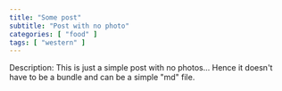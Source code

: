```yaml
---
title: "Some post"
subtitle: "Post with no photo"
categories: [ "food" ]
tags: [ "western" ]
---
```


Description:
This is just a simple post with no photos...
Hence it doesn't have to be a bundle and can be a simple "md" file.
